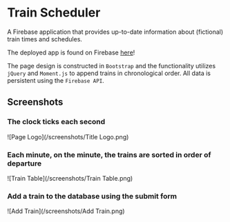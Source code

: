 # Train Scheduler
A Firebase application that provides up-to-date information about (fictional) train times and schedules.

The deployed app is found on Firebase [here]( https://trainscheduler-1438d.firebaseapp.com/)!

The page design is constructed in `Bootstrap` and the functionality utilizes `jQuery` and `Moment.js` to append trains in chronological order. All data is persistent using the `Firebase API`.

## Screenshots

### The clock ticks each second
![Page Logo](/screenshots/Title Logo.png)

### Each minute, on the minute, the trains are sorted in order of departure
![Train Table](/screenshots/Train Table.png)

### Add a train to the database using the submit form
![Add Train](/screenshots/Add Train.png)
